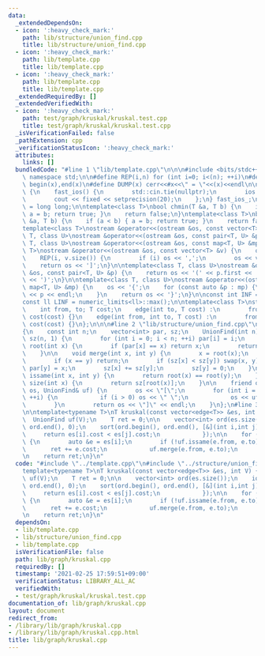 ```yaml
---
data:
  _extendedDependsOn:
  - icon: ':heavy_check_mark:'
    path: lib/structure/union_find.cpp
    title: lib/structure/union_find.cpp
  - icon: ':heavy_check_mark:'
    path: lib/template.cpp
    title: lib/template.cpp
  - icon: ':heavy_check_mark:'
    path: lib/template.cpp
    title: lib/template.cpp
  _extendedRequiredBy: []
  _extendedVerifiedWith:
  - icon: ':heavy_check_mark:'
    path: test/graph/kruskal/kruskal.test.cpp
    title: test/graph/kruskal/kruskal.test.cpp
  _isVerificationFailed: false
  _pathExtension: cpp
  _verificationStatusIcon: ':heavy_check_mark:'
  attributes:
    links: []
  bundledCode: "#line 1 \"lib/template.cpp\"\n\n\n#include <bits/stdc++.h>\nusing\
    \ namespace std;\n\n#define REP(i,n) for (int i=0; i<(n); ++i)\n#define ALL(x)\
    \ begin(x),end(x)\n#define DUMP(x) cerr<<#x<<\" = \"<<(x)<<endl\n\nstruct fast_ios\
    \ {\n    fast_ios() {\n        std::cin.tie(nullptr);\n        ios::sync_with_stdio(false);\n\
    \        cout << fixed << setprecision(20);\n    };\n} fast_ios_;\n\nusing ll\
    \ = long long;\n\ntemplate<class T>\nbool chmin(T &a, T b) {\n    if (a > b) {\
    \ a = b; return true; }\n    return false;\n}\ntemplate<class T>\nbool chmax(T\
    \ &a, T b) {\n    if (a < b) { a = b; return true; }\n    return false;\n}\n\n\
    template<class T>\nostream &operator<<(ostream &os, const vector<T> &v);\ntemplate<class\
    \ T, class U>\nostream &operator<<(ostream &os, const pair<T, U> &p);\ntemplate<class\
    \ T, class U>\nostream &operator<<(ostream &os, const map<T, U> &mp);\n\ntemplate<class\
    \ T>\nostream &operator<<(ostream &os, const vector<T> &v) {\n    os << '[';\n\
    \    REP(i, v.size()) {\n        if (i) os << ',';\n        os << v[i];\n    }\n\
    \    return os << ']';\n}\n\ntemplate<class T, class U>\nostream &operator<<(ostream\
    \ &os, const pair<T, U> &p) {\n    return os << '(' << p.first << ' ' << p.second\
    \ << ')';\n}\n\ntemplate<class T, class U>\nostream &operator<<(ostream &os, const\
    \ map<T, U> &mp) {\n    os << '{';\n    for (const auto &p : mp) {\n        os\
    \ << p << endl;\n    }\n    return os << '}';\n}\n\nconst int INF = numeric_limits<int>::max();\n\
    const ll LINF = numeric_limits<ll>::max();\n\ntemplate<class T>\nstruct edge {\n\
    \    int from, to; T cost;\n    edge(int to, T cost) :\n        from(-1), to(to),\
    \ cost(cost) {}\n    edge(int from, int to, T cost) :\n        from(from), to(to),\
    \ cost(cost) {}\n};\n\n\n#line 2 \"lib/structure/union_find.cpp\"\n\nstruct UnionFind\n\
    {\n    const int n;\n    vector<int> par, sz;\n    UnionFind(int n) : n(n), par(n),\
    \ sz(n, 1) {\n        for (int i = 0; i < n; ++i) par[i] = i;\n    }\n\n    int\
    \ root(int x) {\n        if (par[x] == x) return x;\n        return par[x] = root(par[x]);\n\
    \    }\n\n    void merge(int x, int y) {\n        x = root(x);\n        y = root(y);\n\
    \        if (x == y) return;\n        if (sz[x] < sz[y]) swap(x, y);\n       \
    \ par[y] = x;\n        sz[x] += sz[y];\n        sz[y] = 0;\n    }\n\n    bool\
    \ issame(int x, int y) {\n        return root(x) == root(y);\n    }\n\n    int\
    \ size(int x) {\n        return sz[root(x)];\n    }\n\n    friend ostream& operator<<(ostream&\
    \ os, UnionFind& uf) {\n        os << \"[\";\n        for (int i = 0; i < uf.n;\
    \ ++i) {\n            if (i > 0) os << \" \";\n            os << uf.root(i);\n\
    \        }\n        return os << \"]\" << endl;\n    }\n};\n#line 3 \"lib/graph/kruskal.cpp\"\
    \n\ntemplate<typename T>\nT kruskal(const vector<edge<T>> &es, int V) {\n\n  \
    \  UnionFind uf(V);\n    T ret = 0;\n\n    vector<int> ord(es.size());\n    iota(ord.begin(),\
    \ ord.end(), 0);\n    sort(ord.begin(), ord.end(), [&](int i,int j){\n       \
    \     return es[i].cost < es[j].cost;\n            });\n\n    for (auto i : ord)\
    \ {\n        auto &e = es[i];\n        if (!uf.issame(e.from, e.to)) {\n     \
    \       ret += e.cost;\n            uf.merge(e.from, e.to);\n        }\n    }\n\
    \n    return ret;\n}\n"
  code: "#include \"../template.cpp\"\n#include \"../structure/union_find.cpp\"\n\n\
    template<typename T>\nT kruskal(const vector<edge<T>> &es, int V) {\n\n    UnionFind\
    \ uf(V);\n    T ret = 0;\n\n    vector<int> ord(es.size());\n    iota(ord.begin(),\
    \ ord.end(), 0);\n    sort(ord.begin(), ord.end(), [&](int i,int j){\n       \
    \     return es[i].cost < es[j].cost;\n            });\n\n    for (auto i : ord)\
    \ {\n        auto &e = es[i];\n        if (!uf.issame(e.from, e.to)) {\n     \
    \       ret += e.cost;\n            uf.merge(e.from, e.to);\n        }\n    }\n\
    \n    return ret;\n}\n"
  dependsOn:
  - lib/template.cpp
  - lib/structure/union_find.cpp
  - lib/template.cpp
  isVerificationFile: false
  path: lib/graph/kruskal.cpp
  requiredBy: []
  timestamp: '2021-02-25 17:59:51+09:00'
  verificationStatus: LIBRARY_ALL_AC
  verifiedWith:
  - test/graph/kruskal/kruskal.test.cpp
documentation_of: lib/graph/kruskal.cpp
layout: document
redirect_from:
- /library/lib/graph/kruskal.cpp
- /library/lib/graph/kruskal.cpp.html
title: lib/graph/kruskal.cpp
---
```

